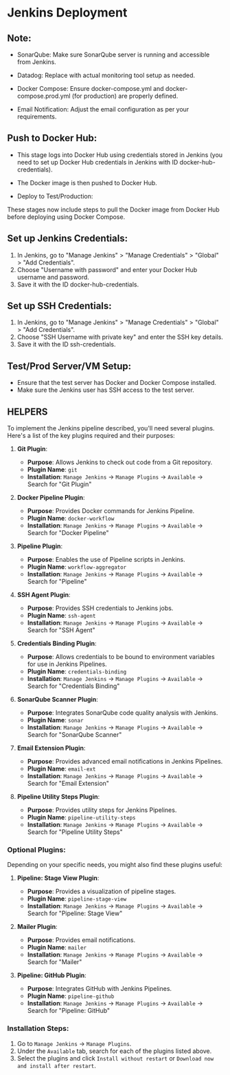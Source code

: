 # Jenkins Deployment
## Note:
- SonarQube: Make sure SonarQube server is running and accessible from Jenkins.

- Datadog: Replace with actual monitoring tool setup as needed.

- Docker Compose: Ensure docker-compose.yml and docker-compose.prod.yml (for production) are properly defined.

- Email Notification: Adjust the email configuration as per your requirements.


## Push to Docker Hub:

- This stage logs into Docker Hub using credentials stored in Jenkins (you need to set up Docker Hub credentials in Jenkins with ID docker-hub-credentials).

- The Docker image is then pushed to Docker Hub.

- Deploy to Test/Production:

These stages now include steps to pull the Docker image from Docker Hub before deploying using Docker Compose.


## Set up Jenkins Credentials:

1. In Jenkins, go to "Manage Jenkins" > "Manage Credentials" > "Global" > "Add Credentials".
2. Choose "Username with password" and enter your Docker Hub username and password.
3. Save it with the ID docker-hub-credentials.


## Set up SSH Credentials:

1. In Jenkins, go to "Manage Jenkins" > "Manage Credentials" > "Global" > "Add Credentials".
2. Choose "SSH Username with private key" and enter the SSH key details.
3. Save it with the ID ssh-credentials.

## Test/Prod Server/VM Setup:

- Ensure that the test server has Docker and Docker Compose installed.
- Make sure the Jenkins user has SSH access to the test server.


## HELPERS
To implement the Jenkins pipeline described, you'll need several plugins. Here's a list of the key plugins required and their purposes:

1. **Git Plugin**:
   - **Purpose**: Allows Jenkins to check out code from a Git repository.
   - **Plugin Name**: `git`
   - **Installation**: `Manage Jenkins` -> `Manage Plugins` -> `Available` -> Search for "Git Plugin"

2. **Docker Pipeline Plugin**:
   - **Purpose**: Provides Docker commands for Jenkins Pipeline.
   - **Plugin Name**: `docker-workflow`
   - **Installation**: `Manage Jenkins` -> `Manage Plugins` -> `Available` -> Search for "Docker Pipeline"

3. **Pipeline Plugin**:
   - **Purpose**: Enables the use of Pipeline scripts in Jenkins.
   - **Plugin Name**: `workflow-aggregator`
   - **Installation**: `Manage Jenkins` -> `Manage Plugins` -> `Available` -> Search for "Pipeline"

4. **SSH Agent Plugin**:
   - **Purpose**: Provides SSH credentials to Jenkins jobs.
   - **Plugin Name**: `ssh-agent`
   - **Installation**: `Manage Jenkins` -> `Manage Plugins` -> `Available` -> Search for "SSH Agent"

5. **Credentials Binding Plugin**:
   - **Purpose**: Allows credentials to be bound to environment variables for use in Jenkins Pipelines.
   - **Plugin Name**: `credentials-binding`
   - **Installation**: `Manage Jenkins` -> `Manage Plugins` -> `Available` -> Search for "Credentials Binding"

6. **SonarQube Scanner Plugin**:
   - **Purpose**: Integrates SonarQube code quality analysis with Jenkins.
   - **Plugin Name**: `sonar`
   - **Installation**: `Manage Jenkins` -> `Manage Plugins` -> `Available` -> Search for "SonarQube Scanner"

7. **Email Extension Plugin**:
   - **Purpose**: Provides advanced email notifications in Jenkins Pipelines.
   - **Plugin Name**: `email-ext`
   - **Installation**: `Manage Jenkins` -> `Manage Plugins` -> `Available` -> Search for "Email Extension"

8. **Pipeline Utility Steps Plugin**:
   - **Purpose**: Provides utility steps for Jenkins Pipelines.
   - **Plugin Name**: `pipeline-utility-steps`
   - **Installation**: `Manage Jenkins` -> `Manage Plugins` -> `Available` -> Search for "Pipeline Utility Steps"

### Optional Plugins:

Depending on your specific needs, you might also find these plugins useful:

1. **Pipeline: Stage View Plugin**:
   - **Purpose**: Provides a visualization of pipeline stages.
   - **Plugin Name**: `pipeline-stage-view`
   - **Installation**: `Manage Jenkins` -> `Manage Plugins` -> `Available` -> Search for "Pipeline: Stage View"

2. **Mailer Plugin**:
   - **Purpose**: Provides email notifications.
   - **Plugin Name**: `mailer`
   - **Installation**: `Manage Jenkins` -> `Manage Plugins` -> `Available` -> Search for "Mailer"

3. **Pipeline: GitHub Plugin**:
   - **Purpose**: Integrates GitHub with Jenkins Pipelines.
   - **Plugin Name**: `pipeline-github`
   - **Installation**: `Manage Jenkins` -> `Manage Plugins` -> `Available` -> Search for "Pipeline: GitHub"

### Installation Steps:
1. Go to `Manage Jenkins` -> `Manage Plugins`.
2. Under the `Available` tab, search for each of the plugins listed above.
3. Select the plugins and click `Install without restart` or `Download now and install after restart`.
